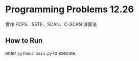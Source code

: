 # Programming Problems 12.26
實作 FCFS、SSTF、SCAN、C-SCAN 演算法

## How to Run
enter `python3 main.py` to execute